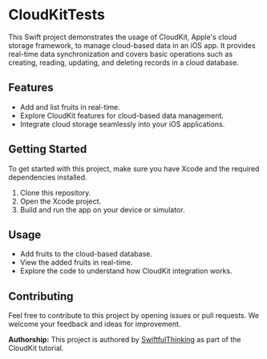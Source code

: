 # CloudKitTests

This Swift project demonstrates the usage of CloudKit, Apple's cloud storage framework, to manage cloud-based data in an iOS app. It provides real-time data synchronization and covers basic operations such as creating, reading, updating, and deleting records in a cloud database.

## Features

- Add and list fruits in real-time.
- Explore CloudKit features for cloud-based data management.
- Integrate cloud storage seamlessly into your iOS applications.

## Getting Started

To get started with this project, make sure you have Xcode and the required dependencies installed.

1. Clone this repository.
2. Open the Xcode project.
3. Build and run the app on your device or simulator.

## Usage

- Add fruits to the cloud-based database.
- View the added fruits in real-time.
- Explore the code to understand how CloudKit integration works.

## Contributing

Feel free to contribute to this project by opening issues or pull requests. We welcome your feedback and ideas for improvement.

**Authorship:**
This project is authored by [SwiftfulThinking](https://www.youtube.com/@SwiftfulThinking) as part of the CloudKit tutorial.
